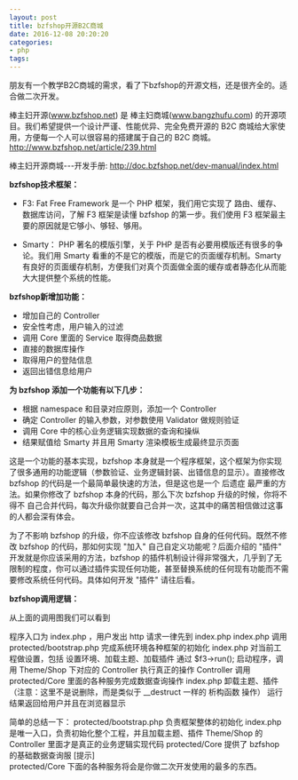 ```yaml
---
layout: post
title: bzfshop开源B2C商城
date: 2016-12-08 20:20:20
categories:
- php
tags:
---
```


朋友有一个教学B2C商城的需求，看了下bzfshop的开源文档，还是很齐全的。适合做二次开发。

棒主妇开源(www.bzfshop.net) 是 棒主妇商城(www.bangzhufu.com) 的开源项目。我们希望提供一个设计严谨、性能优异、完全免费开源的 B2C 商城给大家使用，方便每一个人可以很容易的搭建属于自己的 B2C 商城。
http://www.bzfshop.net/article/239.html

棒主妇开源商城---开发手册:
http://doc.bzfshop.net/dev-manual/index.html


**bzfshop技术框架：**

- F3: Fat Free Framework 是一个 PHP 框架，我们用它实现了 路由、缓存、数据库访问，了解 F3 框架是读懂 bzfshop 的第一步。我们使用 F3 框架最主要的原因就是它够小、够轻、够用。

- Smarty： PHP 著名的模版引擎，关于 PHP 是否有必要用模版还有很多的争论。我们用 Smarty 看重的不是它的模版，而是它的页面缓存机制。Smarty 有良好的页面缓存机制，方便我们对真个页面做全面的缓存或者静态化从而能大大提供整个系统的性能。


**bzfshop新增加功能：**

- 增加自己的 Controller
- 安全性考虑，用户输入的过滤
- 调用 Core 里面的 Service 取得商品数据
- 直接的数据库操作
- 取得用户的登陆信息
- 返回出错信息给用户

**为 bzfshop 添加一个功能有以下几步：**

- 根据 namespace 和目录对应原则，添加一个 Controller
- 确定 Controller 的输入参数，对参数使用 Validator 做规则验证
- 调用 Core 中的核心业务逻辑实现数据的查询和操纵
- 结果赋值给 Smarty 并且用 Smarty 渲染模板生成最终显示页面

这是一个功能的基本实现，bzfshop 本身就是一个程序框架，这个框架为你实现了很多通用的功能逻辑（参数验证、业务逻辑封装、出错信息的显示）。直接修改 bzfshop 的代码是一个最简单最快速的方法，但是这也是一个 后遗症 最严重的方法。如果你修改了 bzfshop 本身的代码，那么下次 bzfshop 升级的时候，你将不得不 自己合并代码，每次升级你就要自己合并一次，这其中的痛苦相信做过这事的人都会深有体会。

为了不影响 bzfshop 的升级，你不应该修改 bzfshop 自身的任何代码。既然不修改 bzfshop 的代码，那如何实现 "加入" 自己自定义功能呢？后面介绍的 "插件" 开发就是你应该采用的方法，bzfshop 的插件机制设计得非常强大，几乎到了无限制的程度，你可以通过插件实现任何功能，甚至替换系统的任何现有功能而不需要修改系统任何代码。具体如何开发 "插件" 请往后看。


**bzfshop调用逻辑：**

从上面的调用图我们可以看到

程序入口为 index.php ，用户发出 http 请求一律先到 index.php
index.php 调用 protected/bootstrap.php 完成系统环境各种框架的初始化
index.php 对当前工程做设置，包括 设置环境、加载主题、加载插件
通过 $f3→run(); 启动程序，调用 Theme/Shop 下对应的 Controller 执行真正的操作
Controller 调用 protected/Core 里面的各种服务完成数据查询操作
index.php 卸载主题、插件（注意：这里不是说删除，而是类似于 __destruct 一样的 析构函数 操作）
运行结果返回给用户并且在浏览器显示

简单的总结一下：
protected/bootstrap.php 负责框架整体的初始化
index.php 是唯一入口，负责初始化整个工程，并且加载主题、插件
Theme/Shop 的 Controller 里面才是真正的业务逻辑实现代码
protected/Core 提供了 bzfshop 的基础数据查询服
[提示]	
protected/Core 下面的各种服务将会是你做二次开发使用的最多的东西。


